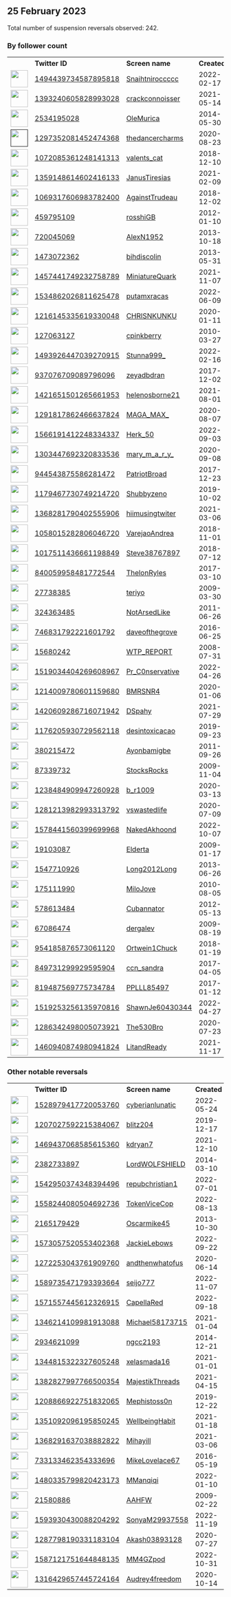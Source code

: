 
## 25 February 2023
Total number of suspension reversals observed: 242.

### By follower count
<table><tr><th></th><th align="left">Twitter ID</th><th align="left">Screen name</th>
<th align="left">Created</th><th align="left">Status</th><th align="left">Suspended</th><th align="left">Followers</th>
<tr><td><a href="https://pbs.twimg.com/profile_images/1627271002144010241/kT2BHNEL_normal.jpg"><img src="https://pbs.twimg.com/profile_images/1627271002144010241/kT2BHNEL_normal.jpg" width="40px" height="40px" align="center"/></a></td><td><a href="https://twitter.com/intent/user?user_id=1494439734587895818">1494439734587895818</a></td><td><a href="https://twitter.com/Snaihtniroccccc">Snaihtniroccccc</a></td><td>2022-02-17</td><td align="center"></td><td>2023-01-21</td><td>269515</td></tr>
<tr><td><a href="https://pbs.twimg.com/profile_images/1629256831695572992/mgRMtM3E_normal.jpg"><img src="https://pbs.twimg.com/profile_images/1629256831695572992/mgRMtM3E_normal.jpg" width="40px" height="40px" align="center"/></a></td><td><a href="https://twitter.com/intent/user?user_id=1393240605828993028">1393240605828993028</a></td><td><a href="https://twitter.com/crackconnoisser">crackconnoisser</a></td><td>2021-05-14</td><td align="center"></td><td>2022-08-21</td><td>81559</td></tr>
<tr><td><a href="https://pbs.twimg.com/profile_images/1629357222059732992/rGs2Bkr2_normal.jpg"><img src="https://pbs.twimg.com/profile_images/1629357222059732992/rGs2Bkr2_normal.jpg" width="40px" height="40px" align="center"/></a></td><td><a href="https://twitter.com/intent/user?user_id=2534195028">2534195028</a></td><td><a href="https://twitter.com/OleMurica">OleMurica</a></td><td>2014-05-30</td><td align="center"></td><td></td><td>41540</td></tr>
<tr><td><a href=""><img src="" width="40px" height="40px" align="center"/></a></td><td><a href="https://twitter.com/intent/user?user_id=1297352081452474368">1297352081452474368</a></td><td><a href="https://twitter.com/thedancercharms">thedancercharms</a></td><td>2020-08-23</td><td align="center"></td><td>2022-07-31</td><td>16169</td></tr>
<tr><td><a href="https://pbs.twimg.com/profile_images/1540722436131278852/ejwmdSnB_normal.jpg"><img src="https://pbs.twimg.com/profile_images/1540722436131278852/ejwmdSnB_normal.jpg" width="40px" height="40px" align="center"/></a></td><td><a href="https://twitter.com/intent/user?user_id=1072085361248141313">1072085361248141313</a></td><td><a href="https://twitter.com/valents_cat">valents_cat</a></td><td>2018-12-10</td><td align="center"></td><td>2023-02-18</td><td>11862</td></tr>
<tr><td><a href="https://pbs.twimg.com/profile_images/1663175394932166657/4mjgPvfs_normal.jpg"><img src="https://pbs.twimg.com/profile_images/1663175394932166657/4mjgPvfs_normal.jpg" width="40px" height="40px" align="center"/></a></td><td><a href="https://twitter.com/intent/user?user_id=1359148614602416133">1359148614602416133</a></td><td><a href="https://twitter.com/JanusTiresias">JanusTiresias</a></td><td>2021-02-09</td><td align="center"></td><td>2022-12-07</td><td>7307</td></tr>
<tr><td><a href="https://pbs.twimg.com/profile_images/1643813898984759299/4CWD2w2W_normal.jpg"><img src="https://pbs.twimg.com/profile_images/1643813898984759299/4CWD2w2W_normal.jpg" width="40px" height="40px" align="center"/></a></td><td><a href="https://twitter.com/intent/user?user_id=1069317606983782400">1069317606983782400</a></td><td><a href="https://twitter.com/AgainstTrudeau">AgainstTrudeau</a></td><td>2018-12-02</td><td align="center"></td><td>2022-11-30</td><td>4164</td></tr>
<tr><td><a href="https://pbs.twimg.com/profile_images/493732366632747008/hvQWH1Xa_normal.png"><img src="https://pbs.twimg.com/profile_images/493732366632747008/hvQWH1Xa_normal.png" width="40px" height="40px" align="center"/></a></td><td><a href="https://twitter.com/intent/user?user_id=459795109">459795109</a></td><td><a href="https://twitter.com/rosshiGB">rosshiGB</a></td><td>2012-01-10</td><td align="center"></td><td>2022-05-27</td><td>4017</td></tr>
<tr><td><a href="https://pbs.twimg.com/profile_images/1647225636233129984/19Ky9eKW_normal.jpg"><img src="https://pbs.twimg.com/profile_images/1647225636233129984/19Ky9eKW_normal.jpg" width="40px" height="40px" align="center"/></a></td><td><a href="https://twitter.com/intent/user?user_id=720045069">720045069</a></td><td><a href="https://twitter.com/AlexN1952">AlexN1952</a></td><td>2013-10-18</td><td align="center">🚫</td><td></td><td>3949</td></tr>
<tr><td><a href="https://pbs.twimg.com/profile_images/1627047936327819264/QHeyQ-ud_normal.jpg"><img src="https://pbs.twimg.com/profile_images/1627047936327819264/QHeyQ-ud_normal.jpg" width="40px" height="40px" align="center"/></a></td><td><a href="https://twitter.com/intent/user?user_id=1473072362">1473072362</a></td><td><a href="https://twitter.com/bihdiscolin">bihdiscolin</a></td><td>2013-05-31</td><td align="center"></td><td></td><td>3896</td></tr>
<tr><td><a href="https://pbs.twimg.com/profile_images/1565861493299679232/cKHGQVeF_normal.jpg"><img src="https://pbs.twimg.com/profile_images/1565861493299679232/cKHGQVeF_normal.jpg" width="40px" height="40px" align="center"/></a></td><td><a href="https://twitter.com/intent/user?user_id=1457441749232758789">1457441749232758789</a></td><td><a href="https://twitter.com/MiniatureQuark">MiniatureQuark</a></td><td>2021-11-07</td><td align="center"></td><td>2023-02-20</td><td>3657</td></tr>
<tr><td><a href="https://pbs.twimg.com/profile_images/1662482073062440961/2W8R5q3m_normal.jpg"><img src="https://pbs.twimg.com/profile_images/1662482073062440961/2W8R5q3m_normal.jpg" width="40px" height="40px" align="center"/></a></td><td><a href="https://twitter.com/intent/user?user_id=1534862026811625478">1534862026811625478</a></td><td><a href="https://twitter.com/putamxracas">putamxracas</a></td><td>2022-06-09</td><td align="center"></td><td>2022-09-19</td><td>3349</td></tr>
<tr><td><a href="https://pbs.twimg.com/profile_images/1662587154386526210/TrjHN7w6_normal.jpg"><img src="https://pbs.twimg.com/profile_images/1662587154386526210/TrjHN7w6_normal.jpg" width="40px" height="40px" align="center"/></a></td><td><a href="https://twitter.com/intent/user?user_id=1216145335619330048">1216145335619330048</a></td><td><a href="https://twitter.com/CHRlSNKUNKU">CHRlSNKUNKU</a></td><td>2020-01-11</td><td align="center"></td><td>2022-12-30</td><td>3294</td></tr>
<tr><td><a href="https://pbs.twimg.com/profile_images/1019300174819033089/yggQwj_7_normal.jpg"><img src="https://pbs.twimg.com/profile_images/1019300174819033089/yggQwj_7_normal.jpg" width="40px" height="40px" align="center"/></a></td><td><a href="https://twitter.com/intent/user?user_id=127063127">127063127</a></td><td><a href="https://twitter.com/cpinkberry">cpinkberry</a></td><td>2010-03-27</td><td align="center"></td><td></td><td>3278</td></tr>
<tr><td><a href="https://pbs.twimg.com/profile_images/1656857747457966081/JTgJBAa9_normal.jpg"><img src="https://pbs.twimg.com/profile_images/1656857747457966081/JTgJBAa9_normal.jpg" width="40px" height="40px" align="center"/></a></td><td><a href="https://twitter.com/intent/user?user_id=1493926447039270915">1493926447039270915</a></td><td><a href="https://twitter.com/Stunna999_">Stunna999_</a></td><td>2022-02-16</td><td align="center"></td><td>2022-11-28</td><td>3075</td></tr>
<tr><td><a href="https://pbs.twimg.com/profile_images/1081663653777195008/b-pSiWgE_normal.jpg"><img src="https://pbs.twimg.com/profile_images/1081663653777195008/b-pSiWgE_normal.jpg" width="40px" height="40px" align="center"/></a></td><td><a href="https://twitter.com/intent/user?user_id=937076709089796096">937076709089796096</a></td><td><a href="https://twitter.com/zeyadbdran">zeyadbdran</a></td><td>2017-12-02</td><td align="center"></td><td>2023-02-19</td><td>3034</td></tr>
<tr><td><a href="https://pbs.twimg.com/profile_images/1563703305028640768/ZUNH3csJ_normal.jpg"><img src="https://pbs.twimg.com/profile_images/1563703305028640768/ZUNH3csJ_normal.jpg" width="40px" height="40px" align="center"/></a></td><td><a href="https://twitter.com/intent/user?user_id=1421651501265661953">1421651501265661953</a></td><td><a href="https://twitter.com/helenosborne21">helenosborne21</a></td><td>2021-08-01</td><td align="center">🔒</td><td>2023-02-15</td><td>2914</td></tr>
<tr><td><a href="https://pbs.twimg.com/profile_images/1656100868222234624/QDj7Tluk_normal.jpg"><img src="https://pbs.twimg.com/profile_images/1656100868222234624/QDj7Tluk_normal.jpg" width="40px" height="40px" align="center"/></a></td><td><a href="https://twitter.com/intent/user?user_id=1291817862466637824">1291817862466637824</a></td><td><a href="https://twitter.com/MAGA_MAX_">MAGA_MAX_</a></td><td>2020-08-07</td><td align="center"></td><td>2022-12-27</td><td>2621</td></tr>
<tr><td><a href="https://pbs.twimg.com/profile_images/1603286141368557568/vQr_mcwJ_normal.jpg"><img src="https://pbs.twimg.com/profile_images/1603286141368557568/vQr_mcwJ_normal.jpg" width="40px" height="40px" align="center"/></a></td><td><a href="https://twitter.com/intent/user?user_id=1566191412248334337">1566191412248334337</a></td><td><a href="https://twitter.com/Herk_50">Herk_50</a></td><td>2022-09-03</td><td align="center"></td><td>2022-12-19</td><td>2616</td></tr>
<tr><td><a href="https://pbs.twimg.com/profile_images/1303448563276541952/SNLrrmg5_normal.jpg"><img src="https://pbs.twimg.com/profile_images/1303448563276541952/SNLrrmg5_normal.jpg" width="40px" height="40px" align="center"/></a></td><td><a href="https://twitter.com/intent/user?user_id=1303447692320833536">1303447692320833536</a></td><td><a href="https://twitter.com/mary_m_a_r_y_">mary_m_a_r_y_</a></td><td>2020-09-08</td><td align="center">🔒</td><td>2022-04-25</td><td>2599</td></tr>
<tr><td><a href="https://pbs.twimg.com/profile_images/1629295084360351747/DZBoAOAe_normal.jpg"><img src="https://pbs.twimg.com/profile_images/1629295084360351747/DZBoAOAe_normal.jpg" width="40px" height="40px" align="center"/></a></td><td><a href="https://twitter.com/intent/user?user_id=944543875586281472">944543875586281472</a></td><td><a href="https://twitter.com/PatriotBroad">PatriotBroad</a></td><td>2017-12-23</td><td align="center"></td><td></td><td>2519</td></tr>
<tr><td><a href="https://pbs.twimg.com/profile_images/1628155656174796803/CnASjOQ2_normal.jpg"><img src="https://pbs.twimg.com/profile_images/1628155656174796803/CnASjOQ2_normal.jpg" width="40px" height="40px" align="center"/></a></td><td><a href="https://twitter.com/intent/user?user_id=1179467730749214720">1179467730749214720</a></td><td><a href="https://twitter.com/Shubbyzeno">Shubbyzeno</a></td><td>2019-10-02</td><td align="center">👋</td><td>2022-06-10</td><td>2398</td></tr>
<tr><td><a href="https://pbs.twimg.com/profile_images/1623045900640690178/CYnHoc0S_normal.jpg"><img src="https://pbs.twimg.com/profile_images/1623045900640690178/CYnHoc0S_normal.jpg" width="40px" height="40px" align="center"/></a></td><td><a href="https://twitter.com/intent/user?user_id=1368281790402555906">1368281790402555906</a></td><td><a href="https://twitter.com/hiimusingtwiter">hiimusingtwiter</a></td><td>2021-03-06</td><td align="center">🚫</td><td>2023-02-17</td><td>2302</td></tr>
<tr><td><a href="https://pbs.twimg.com/profile_images/1352253710869655552/Si_NErwm_normal.jpg"><img src="https://pbs.twimg.com/profile_images/1352253710869655552/Si_NErwm_normal.jpg" width="40px" height="40px" align="center"/></a></td><td><a href="https://twitter.com/intent/user?user_id=1058015282806046720">1058015282806046720</a></td><td><a href="https://twitter.com/VarejaoAndrea">VarejaoAndrea</a></td><td>2018-11-01</td><td align="center"></td><td>2022-11-05</td><td>2197</td></tr>
<tr><td><a href="https://pbs.twimg.com/profile_images/1586486564410036224/L7gQW9FH_normal.jpg"><img src="https://pbs.twimg.com/profile_images/1586486564410036224/L7gQW9FH_normal.jpg" width="40px" height="40px" align="center"/></a></td><td><a href="https://twitter.com/intent/user?user_id=1017511436661198849">1017511436661198849</a></td><td><a href="https://twitter.com/Steve38767897">Steve38767897</a></td><td>2018-07-12</td><td align="center"></td><td>2022-11-29</td><td>1980</td></tr>
<tr><td><a href="https://pbs.twimg.com/profile_images/1303556728550694912/TMhvoj_S_normal.jpg"><img src="https://pbs.twimg.com/profile_images/1303556728550694912/TMhvoj_S_normal.jpg" width="40px" height="40px" align="center"/></a></td><td><a href="https://twitter.com/intent/user?user_id=840059958481772544">840059958481772544</a></td><td><a href="https://twitter.com/ThelonRyles">ThelonRyles</a></td><td>2017-03-10</td><td align="center"></td><td>2023-01-27</td><td>1909</td></tr>
<tr><td><a href="https://pbs.twimg.com/profile_images/1463411754453454855/FuxW-2QY_normal.jpg"><img src="https://pbs.twimg.com/profile_images/1463411754453454855/FuxW-2QY_normal.jpg" width="40px" height="40px" align="center"/></a></td><td><a href="https://twitter.com/intent/user?user_id=27738385">27738385</a></td><td><a href="https://twitter.com/teriyo">teriyo</a></td><td>2009-03-30</td><td align="center"></td><td>2022-08-09</td><td>1727</td></tr>
<tr><td><a href="https://pbs.twimg.com/profile_images/1658914111877513222/3-fzCkvL_normal.jpg"><img src="https://pbs.twimg.com/profile_images/1658914111877513222/3-fzCkvL_normal.jpg" width="40px" height="40px" align="center"/></a></td><td><a href="https://twitter.com/intent/user?user_id=324363485">324363485</a></td><td><a href="https://twitter.com/NotArsedLike">NotArsedLike</a></td><td>2011-06-26</td><td align="center"></td><td></td><td>1702</td></tr>
<tr><td><a href="https://pbs.twimg.com/profile_images/1592610001352364032/Vy4hfh2a_normal.jpg"><img src="https://pbs.twimg.com/profile_images/1592610001352364032/Vy4hfh2a_normal.jpg" width="40px" height="40px" align="center"/></a></td><td><a href="https://twitter.com/intent/user?user_id=746831792221601792">746831792221601792</a></td><td><a href="https://twitter.com/daveofthegrove">daveofthegrove</a></td><td>2016-06-25</td><td align="center"></td><td>2022-12-19</td><td>1666</td></tr>
<tr><td><a href="https://pbs.twimg.com/profile_images/1042872916147224576/Cyo5XGhl_normal.jpg"><img src="https://pbs.twimg.com/profile_images/1042872916147224576/Cyo5XGhl_normal.jpg" width="40px" height="40px" align="center"/></a></td><td><a href="https://twitter.com/intent/user?user_id=15680242">15680242</a></td><td><a href="https://twitter.com/WTP_REPORT">WTP_REPORT</a></td><td>2008-07-31</td><td align="center"></td><td></td><td>1656</td></tr>
<tr><td><a href="https://pbs.twimg.com/profile_images/1637526090078990339/TiHbw84h_normal.jpg"><img src="https://pbs.twimg.com/profile_images/1637526090078990339/TiHbw84h_normal.jpg" width="40px" height="40px" align="center"/></a></td><td><a href="https://twitter.com/intent/user?user_id=1519034404269608967">1519034404269608967</a></td><td><a href="https://twitter.com/Pr_C0nservative">Pr_C0nservative</a></td><td>2022-04-26</td><td align="center"></td><td>2022-10-21</td><td>1574</td></tr>
<tr><td><a href="https://pbs.twimg.com/profile_images/1483985566861561858/pJzKCUUo_normal.jpg"><img src="https://pbs.twimg.com/profile_images/1483985566861561858/pJzKCUUo_normal.jpg" width="40px" height="40px" align="center"/></a></td><td><a href="https://twitter.com/intent/user?user_id=1214009780601159680">1214009780601159680</a></td><td><a href="https://twitter.com/BMRSNR4">BMRSNR4</a></td><td>2020-01-06</td><td align="center"></td><td>2022-05-25</td><td>1473</td></tr>
<tr><td><a href="https://pbs.twimg.com/profile_images/1420610056366673923/URU31xY6_normal.jpg"><img src="https://pbs.twimg.com/profile_images/1420610056366673923/URU31xY6_normal.jpg" width="40px" height="40px" align="center"/></a></td><td><a href="https://twitter.com/intent/user?user_id=1420609286716071942">1420609286716071942</a></td><td><a href="https://twitter.com/DSpahy">DSpahy</a></td><td>2021-07-29</td><td align="center"></td><td>2022-10-27</td><td>1471</td></tr>
<tr><td><a href="https://pbs.twimg.com/profile_images/1462880000651235345/P3XhbuKG_normal.jpg"><img src="https://pbs.twimg.com/profile_images/1462880000651235345/P3XhbuKG_normal.jpg" width="40px" height="40px" align="center"/></a></td><td><a href="https://twitter.com/intent/user?user_id=1176205930729562118">1176205930729562118</a></td><td><a href="https://twitter.com/desintoxicacao">desintoxicacao</a></td><td>2019-09-23</td><td align="center"></td><td>2022-11-13</td><td>1436</td></tr>
<tr><td><a href="https://pbs.twimg.com/profile_images/1142894454828937222/xF7X-ZAZ_normal.jpg"><img src="https://pbs.twimg.com/profile_images/1142894454828937222/xF7X-ZAZ_normal.jpg" width="40px" height="40px" align="center"/></a></td><td><a href="https://twitter.com/intent/user?user_id=380215472">380215472</a></td><td><a href="https://twitter.com/Ayonbamigbe">Ayonbamigbe</a></td><td>2011-09-26</td><td align="center"></td><td>2022-07-07</td><td>1320</td></tr>
<tr><td><a href="https://pbs.twimg.com/profile_images/1470127375593709570/RROfW73i_normal.jpg"><img src="https://pbs.twimg.com/profile_images/1470127375593709570/RROfW73i_normal.jpg" width="40px" height="40px" align="center"/></a></td><td><a href="https://twitter.com/intent/user?user_id=87339732">87339732</a></td><td><a href="https://twitter.com/StocksRocks">StocksRocks</a></td><td>2009-11-04</td><td align="center"></td><td>2022-10-28</td><td>1310</td></tr>
<tr><td><a href="https://pbs.twimg.com/profile_images/1628777015099760643/-ecvC_x9_normal.jpg"><img src="https://pbs.twimg.com/profile_images/1628777015099760643/-ecvC_x9_normal.jpg" width="40px" height="40px" align="center"/></a></td><td><a href="https://twitter.com/intent/user?user_id=1238484909947260928">1238484909947260928</a></td><td><a href="https://twitter.com/b_r1009">b_r1009</a></td><td>2020-03-13</td><td align="center"></td><td></td><td>1299</td></tr>
<tr><td><a href="https://pbs.twimg.com/profile_images/1654509154483200001/e1qEVPK6_normal.jpg"><img src="https://pbs.twimg.com/profile_images/1654509154483200001/e1qEVPK6_normal.jpg" width="40px" height="40px" align="center"/></a></td><td><a href="https://twitter.com/intent/user?user_id=1281213982993313792">1281213982993313792</a></td><td><a href="https://twitter.com/vswastedlife">vswastedlife</a></td><td>2020-07-09</td><td align="center"></td><td>2022-10-03</td><td>1257</td></tr>
<tr><td><a href="https://pbs.twimg.com/profile_images/1617894162535153665/j0aR1rIk_normal.jpg"><img src="https://pbs.twimg.com/profile_images/1617894162535153665/j0aR1rIk_normal.jpg" width="40px" height="40px" align="center"/></a></td><td><a href="https://twitter.com/intent/user?user_id=1578441560399699968">1578441560399699968</a></td><td><a href="https://twitter.com/NakedAkhoond">NakedAkhoond</a></td><td>2022-10-07</td><td align="center"></td><td>2022-12-31</td><td>1247</td></tr>
<tr><td><a href="https://pbs.twimg.com/profile_images/1535953902348251137/YksQfEbi_normal.jpg"><img src="https://pbs.twimg.com/profile_images/1535953902348251137/YksQfEbi_normal.jpg" width="40px" height="40px" align="center"/></a></td><td><a href="https://twitter.com/intent/user?user_id=19103087">19103087</a></td><td><a href="https://twitter.com/Elderta">Elderta</a></td><td>2009-01-17</td><td align="center"></td><td>2022-09-01</td><td>1212</td></tr>
<tr><td><a href="https://pbs.twimg.com/profile_images/1462741820002033670/2p_NXovR_normal.jpg"><img src="https://pbs.twimg.com/profile_images/1462741820002033670/2p_NXovR_normal.jpg" width="40px" height="40px" align="center"/></a></td><td><a href="https://twitter.com/intent/user?user_id=1547710926">1547710926</a></td><td><a href="https://twitter.com/Long2012Long">Long2012Long</a></td><td>2013-06-26</td><td align="center"></td><td>2022-07-22</td><td>1199</td></tr>
<tr><td><a href="https://pbs.twimg.com/profile_images/1588949102800371725/fuN8hqm__normal.jpg"><img src="https://pbs.twimg.com/profile_images/1588949102800371725/fuN8hqm__normal.jpg" width="40px" height="40px" align="center"/></a></td><td><a href="https://twitter.com/intent/user?user_id=175111990">175111990</a></td><td><a href="https://twitter.com/MiloJove">MiloJove</a></td><td>2010-08-05</td><td align="center"></td><td>2022-11-24</td><td>1176</td></tr>
<tr><td><a href="https://pbs.twimg.com/profile_images/1643106580404273153/smzvh7ll_normal.jpg"><img src="https://pbs.twimg.com/profile_images/1643106580404273153/smzvh7ll_normal.jpg" width="40px" height="40px" align="center"/></a></td><td><a href="https://twitter.com/intent/user?user_id=578613484">578613484</a></td><td><a href="https://twitter.com/Cubannator">Cubannator</a></td><td>2012-05-13</td><td align="center">🚫</td><td></td><td>1151</td></tr>
<tr><td><a href="https://pbs.twimg.com/profile_images/1629815887913009152/VxpqK3_V_normal.jpg"><img src="https://pbs.twimg.com/profile_images/1629815887913009152/VxpqK3_V_normal.jpg" width="40px" height="40px" align="center"/></a></td><td><a href="https://twitter.com/intent/user?user_id=67086474">67086474</a></td><td><a href="https://twitter.com/dergalev">dergalev</a></td><td>2009-08-19</td><td align="center"></td><td></td><td>1077</td></tr>
<tr><td><a href="https://pbs.twimg.com/profile_images/1267592701479960579/jBgZ_bFY_normal.jpg"><img src="https://pbs.twimg.com/profile_images/1267592701479960579/jBgZ_bFY_normal.jpg" width="40px" height="40px" align="center"/></a></td><td><a href="https://twitter.com/intent/user?user_id=954185876573061120">954185876573061120</a></td><td><a href="https://twitter.com/Ortwein1Chuck">Ortwein1Chuck</a></td><td>2018-01-19</td><td align="center"></td><td></td><td>1074</td></tr>
<tr><td><a href="https://pbs.twimg.com/profile_images/1553182310673022976/T1MXFqkZ_normal.jpg"><img src="https://pbs.twimg.com/profile_images/1553182310673022976/T1MXFqkZ_normal.jpg" width="40px" height="40px" align="center"/></a></td><td><a href="https://twitter.com/intent/user?user_id=849731299929595904">849731299929595904</a></td><td><a href="https://twitter.com/ccn_sandra">ccn_sandra</a></td><td>2017-04-05</td><td align="center"></td><td>2022-11-04</td><td>1066</td></tr>
<tr><td><a href="https://pbs.twimg.com/profile_images/1368157568091054085/iP7iuRfx_normal.jpg"><img src="https://pbs.twimg.com/profile_images/1368157568091054085/iP7iuRfx_normal.jpg" width="40px" height="40px" align="center"/></a></td><td><a href="https://twitter.com/intent/user?user_id=819487569775734784">819487569775734784</a></td><td><a href="https://twitter.com/PPLLL85497">PPLLL85497</a></td><td>2017-01-12</td><td align="center"></td><td></td><td>964</td></tr>
<tr><td><a href="https://pbs.twimg.com/profile_images/1519453282267238401/qCpmA71V_normal.jpg"><img src="https://pbs.twimg.com/profile_images/1519453282267238401/qCpmA71V_normal.jpg" width="40px" height="40px" align="center"/></a></td><td><a href="https://twitter.com/intent/user?user_id=1519253256135970816">1519253256135970816</a></td><td><a href="https://twitter.com/ShawnJe60430344">ShawnJe60430344</a></td><td>2022-04-27</td><td align="center"></td><td>2022-12-24</td><td>897</td></tr>
<tr><td><a href="https://pbs.twimg.com/profile_images/1642617850425921536/3OgAAEk9_normal.jpg"><img src="https://pbs.twimg.com/profile_images/1642617850425921536/3OgAAEk9_normal.jpg" width="40px" height="40px" align="center"/></a></td><td><a href="https://twitter.com/intent/user?user_id=1286342498005073921">1286342498005073921</a></td><td><a href="https://twitter.com/The530Bro">The530Bro</a></td><td>2020-07-23</td><td align="center"></td><td>2022-02-14</td><td>846</td></tr>
<tr><td><a href="https://pbs.twimg.com/profile_images/1518925658294038529/pDh0W0ii_normal.jpg"><img src="https://pbs.twimg.com/profile_images/1518925658294038529/pDh0W0ii_normal.jpg" width="40px" height="40px" align="center"/></a></td><td><a href="https://twitter.com/intent/user?user_id=1460940874980941824">1460940874980941824</a></td><td><a href="https://twitter.com/LitandReady">LitandReady</a></td><td>2021-11-17</td><td align="center"></td><td>2022-12-12</td><td>838</td></tr>
</table>

### Other notable reversals
<table><tr><th></th><th align="left">Twitter ID</th><th align="left">Screen name</th>
<th align="left">Created</th><th align="left">Status</th><th align="left">Suspended</th><th align="left">Followers</th>
<tr><td><a href="https://pbs.twimg.com/profile_images/1648578004019290112/qcCqm0Wm_normal.jpg"><img src="https://pbs.twimg.com/profile_images/1648578004019290112/qcCqm0Wm_normal.jpg" width="40px" height="40px" align="center"/></a></td><td><a href="https://twitter.com/intent/user?user_id=1528979417720053760">1528979417720053760</a></td><td><a href="https://twitter.com/cyberianlunatic">cyberianlunatic</a></td><td>2022-05-24</td><td align="center"></td><td>2022-12-07</td><td>677</td></tr>
<tr><td><a href="https://pbs.twimg.com/profile_images/1431123480469196801/jN9h64S2_normal.jpg"><img src="https://pbs.twimg.com/profile_images/1431123480469196801/jN9h64S2_normal.jpg" width="40px" height="40px" align="center"/></a></td><td><a href="https://twitter.com/intent/user?user_id=1207027592215384067">1207027592215384067</a></td><td><a href="https://twitter.com/blitz204">blitz204</a></td><td>2019-12-17</td><td align="center"></td><td>2022-11-25</td><td>206</td></tr>
<tr><td><a href="https://pbs.twimg.com/profile_images/1657974282368983042/02N-_ntf_normal.jpg"><img src="https://pbs.twimg.com/profile_images/1657974282368983042/02N-_ntf_normal.jpg" width="40px" height="40px" align="center"/></a></td><td><a href="https://twitter.com/intent/user?user_id=1469437068585615360">1469437068585615360</a></td><td><a href="https://twitter.com/kdryan7">kdryan7</a></td><td>2021-12-10</td><td align="center"></td><td>2023-01-03</td><td>198</td></tr>
<tr><td><a href="https://pbs.twimg.com/profile_images/1345079526653452288/rW5O3d9L_normal.jpg"><img src="https://pbs.twimg.com/profile_images/1345079526653452288/rW5O3d9L_normal.jpg" width="40px" height="40px" align="center"/></a></td><td><a href="https://twitter.com/intent/user?user_id=2382733897">2382733897</a></td><td><a href="https://twitter.com/LordWOLFSHIELD">LordWOLFSHIELD</a></td><td>2014-03-10</td><td align="center"></td><td>2022-11-07</td><td>502</td></tr>
<tr><td><a href="https://pbs.twimg.com/profile_images/1634336198398230528/K2pV0blC_normal.jpg"><img src="https://pbs.twimg.com/profile_images/1634336198398230528/K2pV0blC_normal.jpg" width="40px" height="40px" align="center"/></a></td><td><a href="https://twitter.com/intent/user?user_id=1542950374348394496">1542950374348394496</a></td><td><a href="https://twitter.com/repubchristian1">repubchristian1</a></td><td>2022-07-01</td><td align="center"></td><td>2022-11-30</td><td>9</td></tr>
<tr><td><a href="https://pbs.twimg.com/profile_images/1558250555767660544/iteS1Y2j_normal.jpg"><img src="https://pbs.twimg.com/profile_images/1558250555767660544/iteS1Y2j_normal.jpg" width="40px" height="40px" align="center"/></a></td><td><a href="https://twitter.com/intent/user?user_id=1558244080504692736">1558244080504692736</a></td><td><a href="https://twitter.com/TokenViceCop">TokenViceCop</a></td><td>2022-08-13</td><td align="center"></td><td>2023-02-21</td><td>130</td></tr>
<tr><td><a href="https://pbs.twimg.com/profile_images/1437305885991194625/WlmRXKYc_normal.jpg"><img src="https://pbs.twimg.com/profile_images/1437305885991194625/WlmRXKYc_normal.jpg" width="40px" height="40px" align="center"/></a></td><td><a href="https://twitter.com/intent/user?user_id=2165179429">2165179429</a></td><td><a href="https://twitter.com/Oscarmike45">Oscarmike45</a></td><td>2013-10-30</td><td align="center"></td><td>2023-02-08</td><td>107</td></tr>
<tr><td><a href="https://pbs.twimg.com/profile_images/1580563695620554754/cdWY8rVV_normal.jpg"><img src="https://pbs.twimg.com/profile_images/1580563695620554754/cdWY8rVV_normal.jpg" width="40px" height="40px" align="center"/></a></td><td><a href="https://twitter.com/intent/user?user_id=1573057520553402368">1573057520553402368</a></td><td><a href="https://twitter.com/JackieLebows">JackieLebows</a></td><td>2022-09-22</td><td align="center"></td><td>2022-12-19</td><td>245</td></tr>
<tr><td><a href="https://pbs.twimg.com/profile_images/1272316194243182592/NroaZbfI_normal.jpg"><img src="https://pbs.twimg.com/profile_images/1272316194243182592/NroaZbfI_normal.jpg" width="40px" height="40px" align="center"/></a></td><td><a href="https://twitter.com/intent/user?user_id=1272253043761909760">1272253043761909760</a></td><td><a href="https://twitter.com/andthenwhatofus">andthenwhatofus</a></td><td>2020-06-14</td><td align="center"></td><td>2022-11-07</td><td>167</td></tr>
<tr><td><a href="https://pbs.twimg.com/profile_images/1592941036031967232/MCW6qcDs_normal.jpg"><img src="https://pbs.twimg.com/profile_images/1592941036031967232/MCW6qcDs_normal.jpg" width="40px" height="40px" align="center"/></a></td><td><a href="https://twitter.com/intent/user?user_id=1589735471793393664">1589735471793393664</a></td><td><a href="https://twitter.com/seijo777">seijo777</a></td><td>2022-11-07</td><td align="center"></td><td>2022-12-29</td><td>242</td></tr>
<tr><td><a href="https://pbs.twimg.com/profile_images/1591685075288088576/r8NiaDN8_normal.jpg"><img src="https://pbs.twimg.com/profile_images/1591685075288088576/r8NiaDN8_normal.jpg" width="40px" height="40px" align="center"/></a></td><td><a href="https://twitter.com/intent/user?user_id=1571557445612326915">1571557445612326915</a></td><td><a href="https://twitter.com/CapellaRed">CapellaRed</a></td><td>2022-09-18</td><td align="center">👋</td><td>2023-01-06</td><td>16</td></tr>
<tr><td><a href="https://pbs.twimg.com/profile_images/1563340250189303810/GbfSkcKO_normal.jpg"><img src="https://pbs.twimg.com/profile_images/1563340250189303810/GbfSkcKO_normal.jpg" width="40px" height="40px" align="center"/></a></td><td><a href="https://twitter.com/intent/user?user_id=1346214109981913088">1346214109981913088</a></td><td><a href="https://twitter.com/Michael58173715">Michael58173715</a></td><td>2021-01-04</td><td align="center"></td><td>2022-12-13</td><td>117</td></tr>
<tr><td><a href="https://pbs.twimg.com/profile_images/1466371155334369280/-pIlo_A6_normal.jpg"><img src="https://pbs.twimg.com/profile_images/1466371155334369280/-pIlo_A6_normal.jpg" width="40px" height="40px" align="center"/></a></td><td><a href="https://twitter.com/intent/user?user_id=2934621099">2934621099</a></td><td><a href="https://twitter.com/ngcc2193">ngcc2193</a></td><td>2014-12-21</td><td align="center"></td><td>2022-10-30</td><td>27</td></tr>
<tr><td><a href="https://abs.twimg.com/sticky/default_profile_images/default_profile_normal.png"><img src="https://abs.twimg.com/sticky/default_profile_images/default_profile_normal.png" width="40px" height="40px" align="center"/></a></td><td><a href="https://twitter.com/intent/user?user_id=1344815322327605248">1344815322327605248</a></td><td><a href="https://twitter.com/xelasmada16">xelasmada16</a></td><td>2021-01-01</td><td align="center"></td><td>2023-01-24</td><td>13</td></tr>
<tr><td><a href="https://pbs.twimg.com/profile_images/1632393756614836226/l8tkHsN0_normal.jpg"><img src="https://pbs.twimg.com/profile_images/1632393756614836226/l8tkHsN0_normal.jpg" width="40px" height="40px" align="center"/></a></td><td><a href="https://twitter.com/intent/user?user_id=1382827997766500354">1382827997766500354</a></td><td><a href="https://twitter.com/MajestikThreads">MajestikThreads</a></td><td>2021-04-15</td><td align="center">🚫</td><td>2023-02-02</td><td>335</td></tr>
<tr><td><a href="https://pbs.twimg.com/profile_images/1638692111166889986/ehIBGVaP_normal.jpg"><img src="https://pbs.twimg.com/profile_images/1638692111166889986/ehIBGVaP_normal.jpg" width="40px" height="40px" align="center"/></a></td><td><a href="https://twitter.com/intent/user?user_id=1208866922751832065">1208866922751832065</a></td><td><a href="https://twitter.com/Mephistoss0n">Mephistoss0n</a></td><td>2019-12-22</td><td align="center"></td><td>2023-02-19</td><td>50</td></tr>
<tr><td><a href="https://pbs.twimg.com/profile_images/1356386320625598469/X9l-pNIp_normal.jpg"><img src="https://pbs.twimg.com/profile_images/1356386320625598469/X9l-pNIp_normal.jpg" width="40px" height="40px" align="center"/></a></td><td><a href="https://twitter.com/intent/user?user_id=1351092096195850245">1351092096195850245</a></td><td><a href="https://twitter.com/WellbeingHabit">WellbeingHabit</a></td><td>2021-01-18</td><td align="center"></td><td>2022-12-12</td><td>445</td></tr>
<tr><td><a href="https://pbs.twimg.com/profile_images/1593640200391081986/78S6B5XY_normal.jpg"><img src="https://pbs.twimg.com/profile_images/1593640200391081986/78S6B5XY_normal.jpg" width="40px" height="40px" align="center"/></a></td><td><a href="https://twitter.com/intent/user?user_id=1368291637038882822">1368291637038882822</a></td><td><a href="https://twitter.com/Mihayill">Mihayill</a></td><td>2021-03-06</td><td align="center"></td><td>2022-12-18</td><td>66</td></tr>
<tr><td><a href="https://pbs.twimg.com/profile_images/1432427785591611400/iMA1f91U_normal.jpg"><img src="https://pbs.twimg.com/profile_images/1432427785591611400/iMA1f91U_normal.jpg" width="40px" height="40px" align="center"/></a></td><td><a href="https://twitter.com/intent/user?user_id=733133462354333696">733133462354333696</a></td><td><a href="https://twitter.com/MikeLovelace67">MikeLovelace67</a></td><td>2016-05-19</td><td align="center"></td><td>2023-02-17</td><td>421</td></tr>
<tr><td><a href="https://pbs.twimg.com/profile_images/1480336381415198722/DTdrTTNJ_normal.jpg"><img src="https://pbs.twimg.com/profile_images/1480336381415198722/DTdrTTNJ_normal.jpg" width="40px" height="40px" align="center"/></a></td><td><a href="https://twitter.com/intent/user?user_id=1480335799820423173">1480335799820423173</a></td><td><a href="https://twitter.com/MManqiqi">MManqiqi</a></td><td>2022-01-10</td><td align="center"></td><td>2023-02-15</td><td>6</td></tr>
<tr><td><a href="https://pbs.twimg.com/profile_images/1613238762196140045/9ubXO0kt_normal.jpg"><img src="https://pbs.twimg.com/profile_images/1613238762196140045/9ubXO0kt_normal.jpg" width="40px" height="40px" align="center"/></a></td><td><a href="https://twitter.com/intent/user?user_id=21580886">21580886</a></td><td><a href="https://twitter.com/AAHFW">AAHFW</a></td><td>2009-02-22</td><td align="center">🔒</td><td>2023-02-17</td><td>1</td></tr>
<tr><td><a href="https://pbs.twimg.com/profile_images/1593930536648687616/2uzdzDJE_normal.png"><img src="https://pbs.twimg.com/profile_images/1593930536648687616/2uzdzDJE_normal.png" width="40px" height="40px" align="center"/></a></td><td><a href="https://twitter.com/intent/user?user_id=1593930430088204292">1593930430088204292</a></td><td><a href="https://twitter.com/SonyaM29937558">SonyaM29937558</a></td><td>2022-11-19</td><td align="center"></td><td>2022-12-28</td><td>0</td></tr>
<tr><td><a href="https://pbs.twimg.com/profile_images/1660874148275695616/VuD_rj9n_normal.jpg"><img src="https://pbs.twimg.com/profile_images/1660874148275695616/VuD_rj9n_normal.jpg" width="40px" height="40px" align="center"/></a></td><td><a href="https://twitter.com/intent/user?user_id=1287798190331183104">1287798190331183104</a></td><td><a href="https://twitter.com/Akash03893128">Akash03893128</a></td><td>2020-07-27</td><td align="center"></td><td>2022-12-17</td><td>491</td></tr>
<tr><td><a href="https://pbs.twimg.com/profile_images/1601046897912946693/8iNiWOXc_normal.jpg"><img src="https://pbs.twimg.com/profile_images/1601046897912946693/8iNiWOXc_normal.jpg" width="40px" height="40px" align="center"/></a></td><td><a href="https://twitter.com/intent/user?user_id=1587121751644848135">1587121751644848135</a></td><td><a href="https://twitter.com/MM4GZpod">MM4GZpod</a></td><td>2022-10-31</td><td align="center"></td><td>2023-01-28</td><td>25</td></tr>
<tr><td><a href="https://pbs.twimg.com/profile_images/1577821239720218625/IAHgTGDp_normal.jpg"><img src="https://pbs.twimg.com/profile_images/1577821239720218625/IAHgTGDp_normal.jpg" width="40px" height="40px" align="center"/></a></td><td><a href="https://twitter.com/intent/user?user_id=1316429657445724164">1316429657445724164</a></td><td><a href="https://twitter.com/Audrey4freedom">Audrey4freedom</a></td><td>2020-10-14</td><td align="center"></td><td>2022-12-10</td><td>144</td></tr>
</table>
